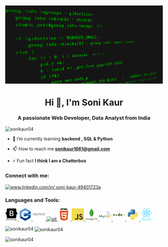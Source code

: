 ![logo](https://github.com/sonikaur04/sonikaur04/blob/main/87f3f1425b217691da645e97dbb50d55.gif?raw=true)
<h1 align="center">Hi 👋, I'm Soni Kaur</h1>
<h3 align="center">A passionate Web Developer, Data Analyst from India</h3>

<p align="left"> <img src="https://komarev.com/ghpvc/?username=sonikaur04&label=Profile%20views&color=0e75b6&style=flat" alt="sonikaur04" /> </p>

- 🌱 I’m currently learning **backend , SQL & Python**

- 📫 How to reach me **sonikaur1661@gmail.com**

- ⚡ Fun fact **I think I am a Chatterbox**

<h3 align="left">Connect with me:</h3>
<p align="left">
<a href="https://linkedin.com/in/www.linkedin.com/in/ soni-kaur-49401723a" target="blank"><img align="center" src="https://raw.githubusercontent.com/rahuldkjain/github-profile-readme-generator/master/src/images/icons/Social/linked-in-alt.svg" alt="www.linkedin.com/in/ soni-kaur-49401723a" height="30" width="40" /></a>
</p>

<h3 align="left">Languages and Tools:</h3>
<p align="left"> <a href="https://getbootstrap.com" target="_blank" rel="noreferrer"> <img src="https://raw.githubusercontent.com/devicons/devicon/master/icons/bootstrap/bootstrap-plain-wordmark.svg" alt="bootstrap" width="40" height="40"/> </a> <a href="https://www.w3schools.com/cpp/" target="_blank" rel="noreferrer"> <img src="https://raw.githubusercontent.com/devicons/devicon/master/icons/cplusplus/cplusplus-original.svg" alt="cplusplus" width="40" height="40"/> </a> <a href="https://expressjs.com" target="_blank" rel="noreferrer"> <img src="https://raw.githubusercontent.com/devicons/devicon/master/icons/express/express-original-wordmark.svg" alt="express" width="40" height="40"/> </a> <a href="https://git-scm.com/" target="_blank" rel="noreferrer"> <img src="https://www.vectorlogo.zone/logos/git-scm/git-scm-icon.svg" alt="git" width="40" height="40"/> </a> <a href="https://www.w3.org/html/" target="_blank" rel="noreferrer"> <img src="https://raw.githubusercontent.com/devicons/devicon/master/icons/html5/html5-original-wordmark.svg" alt="html5" width="40" height="40"/> </a> <a href="https://developer.mozilla.org/en-US/docs/Web/JavaScript" target="_blank" rel="noreferrer"> <img src="https://raw.githubusercontent.com/devicons/devicon/master/icons/javascript/javascript-original.svg" alt="javascript" width="40" height="40"/> </a> <a href="https://www.mongodb.com/" target="_blank" rel="noreferrer"> <img src="https://raw.githubusercontent.com/devicons/devicon/master/icons/mongodb/mongodb-original-wordmark.svg" alt="mongodb" width="40" height="40"/> </a> <a href="https://www.mysql.com/" target="_blank" rel="noreferrer"> <img src="https://raw.githubusercontent.com/devicons/devicon/master/icons/mysql/mysql-original-wordmark.svg" alt="mysql" width="40" height="40"/> </a> <a href="https://nodejs.org" target="_blank" rel="noreferrer"> <img src="https://raw.githubusercontent.com/devicons/devicon/master/icons/nodejs/nodejs-original-wordmark.svg" alt="nodejs" width="40" height="40"/> </a> <a href="https://www.python.org" target="_blank" rel="noreferrer"> <img src="https://raw.githubusercontent.com/devicons/devicon/master/icons/python/python-original.svg" alt="python" width="40" height="40"/> </a> <a href="https://reactjs.org/" target="_blank" rel="noreferrer"> <img src="https://raw.githubusercontent.com/devicons/devicon/master/icons/react/react-original-wordmark.svg" alt="react" width="40" height="40"/> </a> </p>

<p><img align="left" src="https://github-readme-stats.vercel.app/api/top-langs?username=sonikaur04&show_icons=true&locale=en&layout=compact" alt="sonikaur04" /></p>

<p>&nbsp;<img align="center" src="https://github-readme-stats.vercel.app/api?username=sonikaur04&show_icons=true&locale=en" alt="sonikaur04" /></p>

<p><img align="center" src="https://github-readme-streak-stats.herokuapp.com/?user=sonikaur04&" alt="sonikaur04" /></p>
